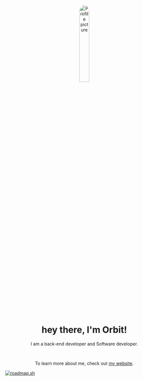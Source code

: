 <p align="center"><img width="25%" height="25%" alt="Profile picture" src="https://images.weserv.nl/?url=https://www.deepspaceproductions.net/assets/images/team/o4bit.gif&h=400&fit=cover&mask=circle&output=gif&n=-1" style="border-radius: 50%" /></p>
<h1 align="center">hey there, I'm Orbit!</h1>
<p align="center">I am a back-end developer and Software developer.</p>
<br>
<p align="center">To learn more about me, check out <a href="https://orbit.deepspaceproductions.net">my website</a>.</p>
<a href="https://roadmap.sh"><img src="https://roadmap.sh/card/wide/6777dfa470129741a8011067?variant=dark" alt="roadmap.sh"/></a>

